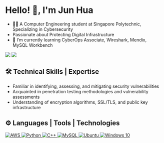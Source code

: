 # Hello! 👋, I'm Jun Hua

* 👨‍💻 A Computer Engineering student at Singapore Polytechnic, Specializing in Cybersecurity
* Passionate about Protecting Digital Infrastructure 
* 🌱 I’m currently learning CyberOps Associate, Wireshark, Mendix, MySQL Workbench

<a href="https://linkedin.com/in/jun-hua-lee">
<img src="https://img.shields.io/badge/LinkedIn-0077B5?style=for-the-badge&logo=linkedin&logoColor=white"  /></a>
<a href="https://jun-hua-lee.github.io">
  <img src="https://img.shields.io/badge/Website-008565?style=for-the-badge&logo=googledocs&logoColor=white" />  </a>

## 🛠️ Technical Skills | Expertise
* Familiar in identifying, assessing, and mitigating security vulnerabilities
* Acquainted in penetration testing methodologies and vulnerability assessments
* Understanding of encryption algorithms, SSL/TLS, and public key infrastructure

## ⚙️ Languages | Tools | Technologies 
<a href="https://aws.amazon.com"> <img alt="AWS" src="https://img.shields.io/badge/AWS%20-%23FF9900.svg?&style=for-the-badge&logo=amazon-aws&logoColor=white"/> </a> 
<a href="https://www.python.org"> <img alt="Python" src="https://img.shields.io/badge/python%20-%2314354C.svg?&style=for-the-badge&logo=python&logoColor=white"/> </a> 
<a href="https://isocpp.org/"> <img alt="C++" src="https://img.shields.io/badge/c++%20-%2300599C.svg?&style=for-the-badge&logo=c%2B%2B&ogoColor=white"/> </a> 
<a href="https://www.mysql.com/"> <img alt="MySQL" src="https://img.shields.io/badge/mysql-%2300f.svg?&style=for-the-badge&logo=mysql&logoColor=white"/> </a> 
<a href="https://ubuntu.com/"> <img alt="Ubuntu" src="https://img.shields.io/badge/Ubuntu-E95420?style=for-the-badge&logo=ubuntu&logoColor=white" /> </a> 
<a href="https://www.microsoft.com/windows"> <img alt="Windows 10" src="https://img.shields.io/badge/Windows-0078D6?style=for-the-badge&logo=windows&logoColor=white" /> </a>
